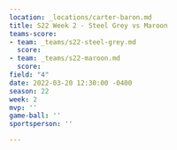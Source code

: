 ```yaml
---
location: _locations/carter-baron.md
title: S22 Week 2 - Steel Grey vs Maroon
teams-score:
- team: _teams/s22-steel-grey.md
  score: 
- team: _teams/s22-maroon.md
  score: 
field: "4"
date: 2022-03-20 12:30:00 -0400
season: 22
week: 2
mvp: ''
game-ball: ''
sportsperson: ''

---
```

